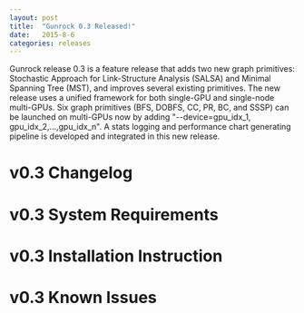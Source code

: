 ```yaml
---
layout: post
title:  "Gunrock 0.3 Released!"
date:   2015-8-6
categories: releases
---
```


Gunrock release 0.3 is a feature release that adds two new graph primitives: Stochastic Approach for Link-Structure Analysis (SALSA) and Minimal Spanning Tree (MST), and improves several existing primitives. The new release uses a unified framework for both single-GPU and single-node multi-GPUs. Six graph primitives (BFS, DOBFS, CC, PR, BC, and SSSP) can be launched on multi-GPUs now by adding "--device=gpu_idx_1, gpu_idx_2,...,gpu_idx_n". A stats logging and performance chart generating pipeline is developed and integrated in this new release.

v0.3 Changelog
==============

v0.3 System Requirements
========================


v0.3 Installation Instruction
=============================


v0.3 Known Issues
=================
